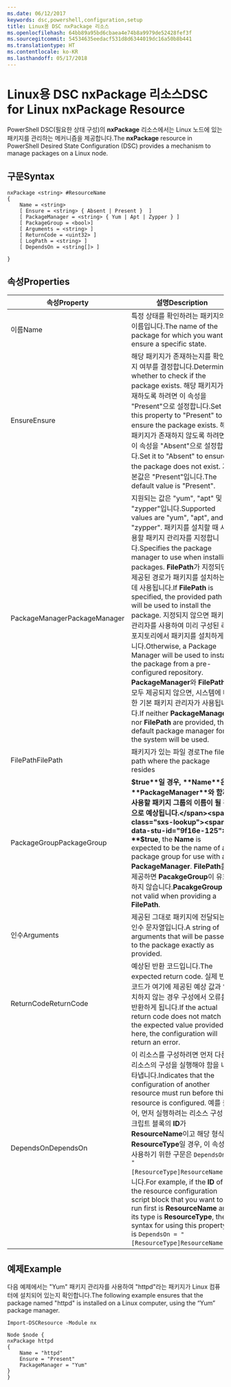 ```yaml
---
ms.date: 06/12/2017
keywords: dsc,powershell,configuration,setup
title: Linux용 DSC nxPackage 리소스
ms.openlocfilehash: 64bb89a95bd6cbaea4e74b8a9979de52428fef3f
ms.sourcegitcommit: 54534635eedacf531d8d6344019dc16a50b8b441
ms.translationtype: HT
ms.contentlocale: ko-KR
ms.lasthandoff: 05/17/2018
---
```

# <a name="dsc-for-linux-nxpackage-resource"></a><span data-ttu-id="9f16e-103">Linux용 DSC nxPackage 리소스</span><span class="sxs-lookup"><span data-stu-id="9f16e-103">DSC for Linux nxPackage Resource</span></span>

<span data-ttu-id="9f16e-104">PowerShell DSC(필요한 상태 구성)의 **nxPackage** 리소스에서는 Linux 노드에 있는 패키지를 관리하는 메커니즘을 제공합니다.</span><span class="sxs-lookup"><span data-stu-id="9f16e-104">The **nxPackage** resource in PowerShell Desired State Configuration (DSC) provides a mechanism to manage packages on a Linux node.</span></span>

## <a name="syntax"></a><span data-ttu-id="9f16e-105">구문</span><span class="sxs-lookup"><span data-stu-id="9f16e-105">Syntax</span></span>

```
nxPackage <string> #ResourceName
{
    Name = <string>
    [ Ensure = <string> { Absent | Present }  ]
    [ PackageManager = <string> { Yum | Apt | Zypper } ]
    [ PackageGroup = <bool>]
    [ Arguments = <string> ]
    [ ReturnCode = <uint32> ]
    [ LogPath = <string> ]
    [ DependsOn = <string[]> ]

}
```

## <a name="properties"></a><span data-ttu-id="9f16e-106">속성</span><span class="sxs-lookup"><span data-stu-id="9f16e-106">Properties</span></span>

|  <span data-ttu-id="9f16e-107">속성</span><span class="sxs-lookup"><span data-stu-id="9f16e-107">Property</span></span> |  <span data-ttu-id="9f16e-108">설명</span><span class="sxs-lookup"><span data-stu-id="9f16e-108">Description</span></span> |
|---|---|
| <span data-ttu-id="9f16e-109">이름</span><span class="sxs-lookup"><span data-stu-id="9f16e-109">Name</span></span>| <span data-ttu-id="9f16e-110">특정 상태를 확인하려는 패키지의 이름입니다.</span><span class="sxs-lookup"><span data-stu-id="9f16e-110">The name of the package for which you want to ensure a specific state.</span></span>|
| <span data-ttu-id="9f16e-111">Ensure</span><span class="sxs-lookup"><span data-stu-id="9f16e-111">Ensure</span></span>| <span data-ttu-id="9f16e-112">해당 패키지가 존재하는지를 확인할지 여부를 결정합니다.</span><span class="sxs-lookup"><span data-stu-id="9f16e-112">Determines whether to check if the package exists.</span></span> <span data-ttu-id="9f16e-113">해당 패키지가 존재하도록 하려면 이 속성을 "Present"으로 설정합니다.</span><span class="sxs-lookup"><span data-stu-id="9f16e-113">Set this property to "Present" to ensure the package exists.</span></span> <span data-ttu-id="9f16e-114">해당 패키지가 존재하지 않도록 하려면 이 속성을 "Absent"으로 설정합니다.</span><span class="sxs-lookup"><span data-stu-id="9f16e-114">Set it to "Absent" to ensure the package does not exist.</span></span> <span data-ttu-id="9f16e-115">기본값은 "Present"입니다.</span><span class="sxs-lookup"><span data-stu-id="9f16e-115">The default value is "Present".</span></span>|
| <span data-ttu-id="9f16e-116">PackageManager</span><span class="sxs-lookup"><span data-stu-id="9f16e-116">PackageManager</span></span>| <span data-ttu-id="9f16e-117">지원되는 값은 "yum", "apt" 및 "zypper"입니다.</span><span class="sxs-lookup"><span data-stu-id="9f16e-117">Supported values are "yum", "apt", and "zypper".</span></span> <span data-ttu-id="9f16e-118">패키지를 설치할 때 사용할 패키지 관리자를 지정합니다.</span><span class="sxs-lookup"><span data-stu-id="9f16e-118">Specifies the package manager to use when installing packages.</span></span> <span data-ttu-id="9f16e-119">**FilePath**가 지정되면, 제공된 경로가 패키지를 설치하는 데 사용됩니다.</span><span class="sxs-lookup"><span data-stu-id="9f16e-119">If **FilePath** is specified, the provided path will be used to install the package.</span></span> <span data-ttu-id="9f16e-120">지정되지 않으면 패키지 관리자를 사용하여 미리 구성된 리포지토리에서 패키지를 설치하게 됩니다.</span><span class="sxs-lookup"><span data-stu-id="9f16e-120">Otherwise, a Package Manager will be used to install the package from a pre-configured repository.</span></span> <span data-ttu-id="9f16e-121">**PackageManager**와 **FilePath**가 모두 제공되지 않으면, 시스템에 대한 기본 패키지 관리자가 사용됩니다.</span><span class="sxs-lookup"><span data-stu-id="9f16e-121">If neither **PackageManager** nor **FilePath** are provided, the default package manager for the system will be used.</span></span>|
| <span data-ttu-id="9f16e-122">FilePath</span><span class="sxs-lookup"><span data-stu-id="9f16e-122">FilePath</span></span>| <span data-ttu-id="9f16e-123">패키지가 있는 파일 경로</span><span class="sxs-lookup"><span data-stu-id="9f16e-123">The file path where the package resides</span></span>|
| <span data-ttu-id="9f16e-124">PackageGroup</span><span class="sxs-lookup"><span data-stu-id="9f16e-124">PackageGroup</span></span>| <span data-ttu-id="9f16e-125">**$true**일 경우, **Name**은 **PackageManager**와 함께 사용할 패키지 그룹의 이름이 될 것으로 예상됩니다.</span><span class="sxs-lookup"><span data-stu-id="9f16e-125">If **$true**, the **Name** is expected to be the name of a package group for use with a **PackageManager**.</span></span> <span data-ttu-id="9f16e-126">**FilePath**를 제공하면 **PacakgeGroup**이 유효하지 않습니다.</span><span class="sxs-lookup"><span data-stu-id="9f16e-126">**PacakgeGroup** is not valid when providing a **FilePath**.</span></span>|
| <span data-ttu-id="9f16e-127">인수</span><span class="sxs-lookup"><span data-stu-id="9f16e-127">Arguments</span></span>| <span data-ttu-id="9f16e-128">제공된 그대로 패키지에 전달되는 인수 문자열입니다.</span><span class="sxs-lookup"><span data-stu-id="9f16e-128">A string of arguments that will be passed to the package exactly as provided.</span></span>|
| <span data-ttu-id="9f16e-129">ReturnCode</span><span class="sxs-lookup"><span data-stu-id="9f16e-129">ReturnCode</span></span>| <span data-ttu-id="9f16e-130">예상된 반환 코드입니다.</span><span class="sxs-lookup"><span data-stu-id="9f16e-130">The expected return code.</span></span> <span data-ttu-id="9f16e-131">실제 반환 코드가 여기에 제공된 예상 값과 일치하지 않는 경우 구성에서 오류를 반환하게 됩니다.</span><span class="sxs-lookup"><span data-stu-id="9f16e-131">If the actual return code does not match the expected value provided here, the configuration will return an error.</span></span>|
| <span data-ttu-id="9f16e-132">DependsOn</span><span class="sxs-lookup"><span data-stu-id="9f16e-132">DependsOn</span></span> | <span data-ttu-id="9f16e-133">이 리소스를 구성하려면 먼저 다른 리소스의 구성을 실행해야 함을 나타냅니다.</span><span class="sxs-lookup"><span data-stu-id="9f16e-133">Indicates that the configuration of another resource must run before this resource is configured.</span></span> <span data-ttu-id="9f16e-134">예를 들어, 먼저 실행하려는 리소스 구성 스크립트 블록의 **ID**가 **ResourceName**이고 해당 형식이 **ResourceType**일 경우, 이 속성을 사용하기 위한 구문은 `DependsOn = "[ResourceType]ResourceName"`입니다.</span><span class="sxs-lookup"><span data-stu-id="9f16e-134">For example, if the **ID** of the resource configuration script block that you want to run first is **ResourceName** and its type is **ResourceType**, the syntax for using this property is `DependsOn = "[ResourceType]ResourceName"`.</span></span>|

## <a name="example"></a><span data-ttu-id="9f16e-135">예제</span><span class="sxs-lookup"><span data-stu-id="9f16e-135">Example</span></span>

<span data-ttu-id="9f16e-136">다음 예제에서는 "Yum" 패키지 관리자를 사용하여 "httpd"라는 패키지가 Linux 컴퓨터에 설치되어 있는지 확인합니다.</span><span class="sxs-lookup"><span data-stu-id="9f16e-136">The following example ensures that the package named "httpd" is installed on a Linux computer, using the “Yum” package manager.</span></span>

```
Import-DSCResource -Module nx

Node $node {
nxPackage httpd
{
    Name = "httpd"
    Ensure = "Present"
    PackageManager = "Yum"
}
}
```